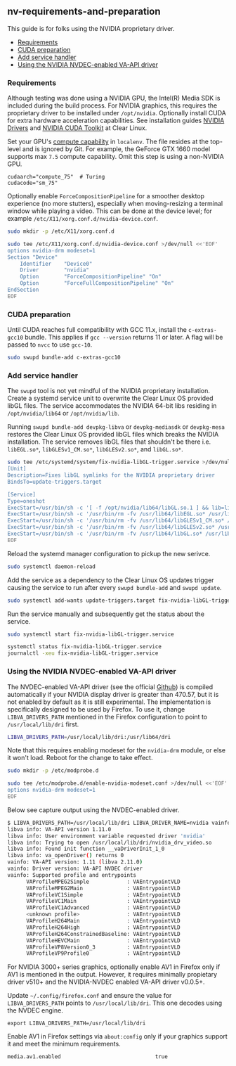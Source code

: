 ## nv-requirements-and-preparation

This guide is for folks using the NVIDIA proprietary driver.

* [Requirements](#requirements)
* [CUDA preparation](#cuda-preparation)
* [Add service handler](#add-service-handler)
* [Using the NVIDIA NVDEC-enabled VA-API driver](#nvdec-driver)

### <a id="requirements">Requirements

Although testing was done using a NVIDIA GPU, the Intel(R) Media SDK is included during the build process. For NVIDIA graphics, this requires the proprietary driver to be installed under `/opt/nvidia`. Optionally install CUDA for extra hardware acceleration capabilities. See installation guides [NVIDIA Drivers](https://docs.01.org/clearlinux/latest/tutorials/nvidia.html) and [NVIDIA CUDA Toolkit](https://docs.01.org/clearlinux/latest/tutorials/nvidia-cuda.html) at Clear Linux.

Set your GPU's [compute capability](https://en.wikipedia.org/wiki/CUDA) in `localenv`. The file resides at the top-level and is ignored by Git. For example, the GeForce GTX 1660 model supports max `7.5` compute capability. Omit this step is using a non-NVIDIA GPU.

```text
cudaarch="compute_75"  # Turing
cudacode="sm_75"
```

Optionally enable `ForceCompositionPipeline` for a smoother desktop experience (no more stutters), especially when moving-resizing a terminal window while playing a video. This can be done at the device level; for example `/etc/X11/xorg.conf.d/nvidia-device.conf`.

```bash
sudo mkdir -p /etc/X11/xorg.conf.d

sudo tee /etc/X11/xorg.conf.d/nvidia-device.conf >/dev/null <<'EOF'
options nvidia-drm modeset=1
Section "Device"
    Identifier    "Device0"
    Driver        "nvidia"
    Option        "ForceCompositionPipeline" "On"
    Option        "ForceFullCompositionPipeline" "On"
EndSection
EOF
```

### <a id="cuda-preparation">CUDA preparation

Until CUDA reaches full compatibility with GCC 11.x, install the `c-extras-gcc10` bundle. This applies if `gcc --version` returns 11 or later. A flag will be passed to `nvcc` to use `gcc-10`.

```bash
sudo swupd bundle-add c-extras-gcc10
```

### <a id="add-service-handler">Add service handler

The `swupd` tool is not yet mindful of the NVIDIA proprietary installation. Create a systemd service unit to overwrite the Clear Linux OS provided libGL files. The service accommodates the NVIDIA 64-bit libs residing in `/opt/nvidia/lib64` or `/opt/nvidia/lib`.

Running `swupd bundle-add devpkg-libva` or `devpkg-mediasdk` or `devpkg-mesa` restores the Clear Linux OS provided libGL files which breaks the NVIDIA installation. The service removes libGL files that shouldn't be there i.e. `libEGL.so*`, `libGLESv1_CM.so*`, `libGLESv2.so*`, and `libGL.so*`.

```bash
sudo tee /etc/systemd/system/fix-nvidia-libGL-trigger.service >/dev/null <<'EOF'
[Unit]
Description=Fixes libGL symlinks for the NVIDIA proprietary driver
BindsTo=update-triggers.target

[Service]
Type=oneshot
ExecStart=/usr/bin/sh -c '[ -f /opt/nvidia/lib64/libGL.so.1 ] && lib=lib64 || lib=lib; /usr/bin/ln -sfv /opt/nvidia/$lib/libGL.so.1 /usr/lib/libGL.so.1'
ExecStart=/usr/bin/sh -c '/usr/bin/rm -fv /usr/lib64/libEGL.so* /usr/lib32/libEGL.so*'
ExecStart=/usr/bin/sh -c '/usr/bin/rm -fv /usr/lib64/libGLESv1_CM.so* /usr/lib32/libGLESv1_CM.so*'
ExecStart=/usr/bin/sh -c '/usr/bin/rm -fv /usr/lib64/libGLESv2.so* /usr/lib32/libGLESv2.so*'
ExecStart=/usr/bin/sh -c '/usr/bin/rm -fv /usr/lib64/libGL.so* /usr/lib32/libGL.so*'
EOF
```

Reload the systemd manager configuration to pickup the new serivce.

```bash
sudo systemctl daemon-reload
```

Add the service as a dependency to the Clear Linux OS updates trigger causing the service to run after every `swupd bundle-add` and `swupd update`.

```bash
sudo systemctl add-wants update-triggers.target fix-nvidia-libGL-trigger.service
```

Run the service manually and subsequently get the status about the service.

```bash
sudo systemctl start fix-nvidia-libGL-trigger.service

systemctl status fix-nvidia-libGL-trigger.service
journalctl -xeu fix-nvidia-libGL-trigger.service
```

### <a id="nvdec-driver">Using the NVIDIA NVDEC-enabled VA-API driver

The NVDEC-enabled VA-API driver (see the official [Github](https://github.com/elFarto/nvidia-vaapi-driver)) is compiled automatically if your NVIDIA display driver is greater than 470.57, but it is not enabled by default as it is still experimental. The implementation is specifically designed to be used by Firefox. To use it, change `LIBVA_DRIVERS_PATH` mentioned in the Firefox configuration to point to `/usr/local/lib/dri` first.

```bash
LIBVA_DRIVERS_PATH=/usr/local/lib/dri:/usr/lib64/dri
```

Note that this requires enabling modeset for the `nvidia-drm` module, or else it won't load. Reboot for the change to take effect.

```bash
sudo mkdir -p /etc/modprobe.d

sudo tee /etc/modprobe.d/enable-nvidia-modeset.conf >/dev/null <<'EOF'
options nvidia-drm modeset=1
EOF
```

Below see capture output using the NVDEC-enabled driver.

```bash
$ LIBVA_DRIVERS_PATH=/usr/local/lib/dri LIBVA_DRIVER_NAME=nvidia vainfo
libva info: VA-API version 1.11.0
libva info: User environment variable requested driver 'nvidia'
libva info: Trying to open /usr/local/lib/dri/nvidia_drv_video.so
libva info: Found init function __vaDriverInit_1_0
libva info: va_openDriver() returns 0
vainfo: VA-API version: 1.11 (libva 2.11.0)
vainfo: Driver version: VA-API NVDEC driver
vainfo: Supported profile and entrypoints
      VAProfileMPEG2Simple            : VAEntrypointVLD
      VAProfileMPEG2Main              : VAEntrypointVLD
      VAProfileVC1Simple              : VAEntrypointVLD
      VAProfileVC1Main                : VAEntrypointVLD
      VAProfileVC1Advanced            : VAEntrypointVLD
      <unknown profile>               : VAEntrypointVLD
      VAProfileH264Main               : VAEntrypointVLD
      VAProfileH264High               : VAEntrypointVLD
      VAProfileH264ConstrainedBaseline: VAEntrypointVLD
      VAProfileHEVCMain               : VAEntrypointVLD
      VAProfileVP8Version0_3          : VAEntrypointVLD
      VAProfileVP9Profile0            : VAEntrypointVLD
```

For NVIDIA 3000+ series graphics, optionally enable AV1 in Firefox only if AV1
is mentioned in the output. However, it requires minimally propietary driver
v510+ and the NVIDIA-NVDEC enabled VA-API driver v0.0.5+.

Update `~/.config/firefox.conf` and ensure the value for `LIBVA_DRIVERS_PATH`
points to `/usr/local/lib/dri`. This one decodes using the NVDEC engine.

```text
export LIBVA_DRIVERS_PATH=/usr/local/lib/dri
```

Enable AV1 in Firefox settings via `about:config` only if your graphics
support it and meet the minimum requirements.

```text
media.av1.enabled                              true
```

